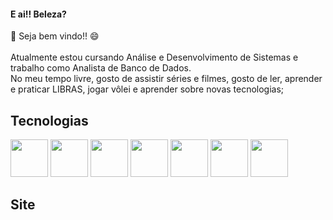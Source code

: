 #### E ai!! Beleza? </br>
👋 Seja bem vindo!! 😄</br></br>
Atualmente estou cursando Análise e Desenvolvimento de Sistemas e trabalho como Analista de Banco de Dados.</br>
No meu tempo livre, gosto de assistir séries e filmes, gosto de ler, aprender e praticar LIBRAS, jogar vôlei e aprender sobre novas tecnologias;

## Tecnologias
<div display="flex">

<!-- Icon HTML -->
<img src="https://cdn-icons-png.flaticon.com/512/136/136528.png" width="60" height="60"> 

<!-- Icon CSS -->
<img src="https://cdn-icons-png.flaticon.com/512/136/136527.png" width="60" height="60"> 

<!-- Icon JavaScript -->
<img src="https://cdn-icons-png.flaticon.com/512/136/136530.png" width="60" height="60"> 

<!-- Icon PHP -->
<img src="https://cdn-icons.flaticon.com/png/512/5815/premium/5815212.png?token=exp=1658847873~hmac=59ef98738a2da209ea82ca0a6fd79fac" width="60" height="60">

<!-- Icon MySQL -->
<img src="https://cdn-icons-png.flaticon.com/512/7207/7207175.png" width="60" height="60">

<!-- Icon Dart -->
<img src="https://avatars1.githubusercontent.com/u/1609975?s=200&v=4" width="60" height="60"> 

<!-- Icon Flutter -->
<img src="https://gblobscdn.gitbook.com/spaces%2F-LanYWbVFl837-fblbH8%2Favatar.png?alt=media" width="60" height="60"> 

</div>


## Site

<!-- Conheça também o meu site <a href="https://lucaslorran.tech" target="_blank">Clicando aqui.</a> -->
